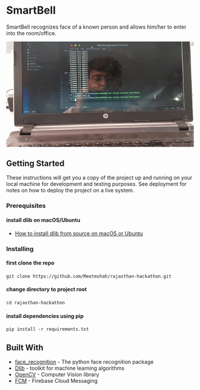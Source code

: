 # SmartBell

SmartBell recognizes face of a known person and allows him/her to enter into the room/office.

![](./res/freco.gif)

## Getting Started

These instructions will get you a copy of the project up and running on your local machine for development and testing purposes. See deployment for notes on how to deploy the project on a live system.

### Prerequisites

#### install dlib on macOS/Ubuntu
* [How to install dlib from source on macOS or Ubuntu](https://gist.github.com/ageitgey/629d75c1baac34dfa5ca2a1928a7aeaf)

### Installing

#### first clone the repo
```
git clone https://github.com/Meetmshah/rajasthan-hackathon.git
```
#### change directory to project root
```
cd rajasthan-hackathon
```
#### install dependencies using pip
```
pip install -r requirements.txt
```

## Built With

* [face_recognition](https://github.com/ageitgey/face_recognition) - The python face recognition package
* [Dlib](http://dlib.net/) - toolkit for machine learning algorithms
* [OpenCV](https://opencv.org/) - Computer Vision library
* [FCM](https://firebase.google.com/docs/cloud-messaging/) - Firebase Cloud Messaging
